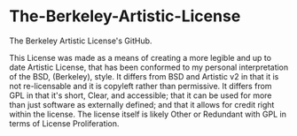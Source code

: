 # The-Berkeley-Artistic-License
The Berkeley Artistic License's GitHub.


This License was made as a means of creating a more legible and up to date Artistic License, that has been conformed to my personal interpretation of the BSD, (Berkeley), style. It differs from BSD and Artistic v2 in that it is not re-licensable and it is copyleft rather than permissive. It differs from GPL in that it's short, Clear, and accessible; that it can be used for more than just software as externally defined; and that it allows for credit right within the license. The license itself is likely Other or Redundant with GPL in terms of License Proliferation.
